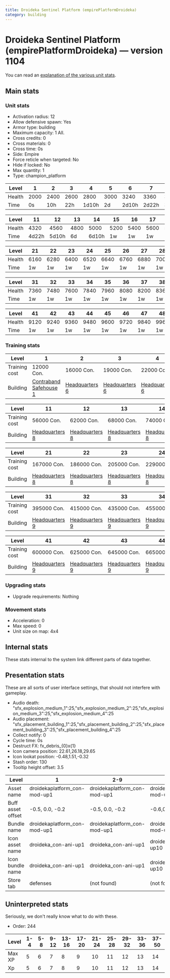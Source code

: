 ```yaml
---
title: Droideka Sentinel Platform (empirePlatformDroideka)
category: building
---
```


# Droideka Sentinel Platform (empirePlatformDroideka) — version 1104

You can read an [explanation  of the various unit stats](unitexplained.md).

## Main stats

### Unit stats

  * Activation radius: 12
  * Allow defensive spawn: Yes
  * Armor type: building
  * Maximum capacity: 1  All.
  * Cross credits: 0
  * Cross materials: 0
  * Cross time: 0s
  * Side: Empire
  * Force reticle when targeted: No
  * Hide if locked: No
  * Max quantity: 1
  * Type: champion_platform

|Level |1   |2   |3   |4    |5   |6    |7    |8    |9   |10   |
|------|----|----|----|-----|----|-----|-----|-----|----|-----|
|Health|2000|2400|2600|2800 |3000|3240 |3360 |3480 |3600|4080 |
|Time  |0s  |10h |22h |1d10h|2d  |2d10h|2d22h|3d10h|4d  |4d10h|


|Level |11   |12   |13  |14   |15  |16  |17  |18  |19  |20  |
|------|-----|-----|----|-----|----|----|----|----|----|----|
|Health|4320 |4560 |4800|5000 |5200|5400|5600|5800|5920|6040|
|Time  |4d22h|5d10h|6d  |6d10h|1w  |1w  |1w  |1w  |1w  |1w  |


|Level |21  |22  |23  |24  |25  |26  |27  |28  |29  |30  |
|------|----|----|----|----|----|----|----|----|----|----|
|Health|6160|6280|6400|6520|6640|6760|6880|7000|7120|7240|
|Time  |1w  |1w  |1w  |1w  |1w  |1w  |1w  |1w  |1w  |1w  |


|Level |31  |32  |33  |34  |35  |36  |37  |38  |39  |40  |
|------|----|----|----|----|----|----|----|----|----|----|
|Health|7360|7480|7600|7840|7960|8080|8200|8360|8520|9000|
|Time  |1w  |1w  |1w  |1w  |1w  |1w  |1w  |1w  |1w  |1w  |


|Level |41  |42  |43  |44  |45  |46  |47  |48  |49   |50   |
|------|----|----|----|----|----|----|----|----|-----|-----|
|Health|9120|9240|9360|9480|9600|9720|9840|9960|10080|10200|
|Time  |1w  |1w  |1w  |1w  |1w  |1w  |1w  |1w  |1w   |1w   |


### Training stats

|Level        |1                                                     |2                              |3                              |4                              |5                              |6                              |7                              |8                              |9                              |10                             |
|-------------|------------------------------------------------------|-------------------------------|-------------------------------|-------------------------------|-------------------------------|-------------------------------|-------------------------------|-------------------------------|-------------------------------|-------------------------------|
|Training cost|12000 Con.                                            |16000 Con.                     |19000 Con.                     |22000 Con.                     |25000 Con.                     |28000 Con.                     |31000 Con.                     |37000 Con.                     |43000 Con.                     |50000 Con.                     |
|Building     |[Contraband Safehouse 1](empireContrabandStorage.html)|[Headquarters 6](empireHQ.html)|[Headquarters 6](empireHQ.html)|[Headquarters 6](empireHQ.html)|[Headquarters 6](empireHQ.html)|[Headquarters 7](empireHQ.html)|[Headquarters 7](empireHQ.html)|[Headquarters 7](empireHQ.html)|[Headquarters 7](empireHQ.html)|[Headquarters 7](empireHQ.html)|


|Level        |11                             |12                             |13                             |14                             |15                             |16                             |17                             |18                             |19                             |20                             |
|-------------|-------------------------------|-------------------------------|-------------------------------|-------------------------------|-------------------------------|-------------------------------|-------------------------------|-------------------------------|-------------------------------|-------------------------------|
|Training cost|56000 Con.                     |62000 Con.                     |68000 Con.                     |74000 Con.                     |81000 Con.                     |92000 Con.                     |105000 Con.                    |118000 Con.                    |136000 Con.                    |149000 Con.                    |
|Building     |[Headquarters 8](empireHQ.html)|[Headquarters 8](empireHQ.html)|[Headquarters 8](empireHQ.html)|[Headquarters 8](empireHQ.html)|[Headquarters 8](empireHQ.html)|[Headquarters 8](empireHQ.html)|[Headquarters 8](empireHQ.html)|[Headquarters 8](empireHQ.html)|[Headquarters 8](empireHQ.html)|[Headquarters 8](empireHQ.html)|


|Level        |21                             |22                             |23                             |24                             |25                             |26                             |27                             |28                             |29                             |30                             |
|-------------|-------------------------------|-------------------------------|-------------------------------|-------------------------------|-------------------------------|-------------------------------|-------------------------------|-------------------------------|-------------------------------|-------------------------------|
|Training cost|167000 Con.                    |186000 Con.                    |205000 Con.                    |229000 Con.                    |252000 Con.                    |275000 Con.                    |310000 Con.                    |330000 Con.                    |350000 Con.                    |370000 Con.                    |
|Building     |[Headquarters 8](empireHQ.html)|[Headquarters 8](empireHQ.html)|[Headquarters 8](empireHQ.html)|[Headquarters 8](empireHQ.html)|[Headquarters 8](empireHQ.html)|[Headquarters 8](empireHQ.html)|[Headquarters 8](empireHQ.html)|[Headquarters 8](empireHQ.html)|[Headquarters 8](empireHQ.html)|[Headquarters 8](empireHQ.html)|


|Level        |31                             |32                             |33                             |34                             |35                             |36                             |37                             |38                             |39                             |40                             |
|-------------|-------------------------------|-------------------------------|-------------------------------|-------------------------------|-------------------------------|-------------------------------|-------------------------------|-------------------------------|-------------------------------|-------------------------------|
|Training cost|395000 Con.                    |415000 Con.                    |435000 Con.                    |455000 Con.                    |475000 Con.                    |500000 Con.                    |520000 Con.                    |540000 Con.                    |560000 Con.                    |580000 Con.                    |
|Building     |[Headquarters 9](empireHQ.html)|[Headquarters 9](empireHQ.html)|[Headquarters 9](empireHQ.html)|[Headquarters 9](empireHQ.html)|[Headquarters 9](empireHQ.html)|[Headquarters 9](empireHQ.html)|[Headquarters 9](empireHQ.html)|[Headquarters 9](empireHQ.html)|[Headquarters 9](empireHQ.html)|[Headquarters 9](empireHQ.html)|


|Level        |41                             |42                             |43                             |44                             |45                             |46                             |47                             |48                             |49                             |50                             |
|-------------|-------------------------------|-------------------------------|-------------------------------|-------------------------------|-------------------------------|-------------------------------|-------------------------------|-------------------------------|-------------------------------|-------------------------------|
|Training cost|600000 Con.                    |625000 Con.                    |645000 Con.                    |665000 Con.                    |685000 Con.                    |705000 Con.                    |725000 Con.                    |750000 Con.                    |770000 Con.                    |790000 Con.                    |
|Building     |[Headquarters 9](empireHQ.html)|[Headquarters 9](empireHQ.html)|[Headquarters 9](empireHQ.html)|[Headquarters 9](empireHQ.html)|[Headquarters 9](empireHQ.html)|[Headquarters 9](empireHQ.html)|[Headquarters 9](empireHQ.html)|[Headquarters 9](empireHQ.html)|[Headquarters 9](empireHQ.html)|[Headquarters 9](empireHQ.html)|


### Upgrading stats

  * Upgrade requirements: Nothing

### Movement stats

  * Acceleration: 0
  * Max speed: 0
  * Unit size on map: 4x4

## Internal stats

These stats internal to the system link different parts of data together.


## Presentation stats

These are all sorts of user interface settings, that should not interfere with gameplay.

  * Audio death: "sfx_explosion_medium_1":25,"sfx_explosion_medium_2":25,"sfx_explosion_medium_3":25,"sfx_explosion_medium_4":25
  * Audio placement: "sfx_placement_building_1":25,"sfx_placement_building_2":25,"sfx_placement_building_3":25,"sfx_placement_building_4":25
  * Collect notify: 0
  * Cycle time: 0s
  * Destruct FX: fx_debris_{0}x{1}
  * Icon camera position: 22.61,26.18,29.65
  * Icon lookat position: -0.48,1.51,-0.32
  * Stash order: 130
  * Tooltip height offset: 3.5

|Level            |1                           |2-9                         |10-19                        |20-29                        |30-39                        |40-50                        |
|-----------------|----------------------------|----------------------------|-----------------------------|-----------------------------|-----------------------------|-----------------------------|
|Asset name       |droidekaplatform_con-mod-up1|droidekaplatform_con-mod-up1|droidekaplatform_con-mod-up10|droidekaplatform_con-mod-up20|droidekaplatform_con-mod-up20|droidekaplatform_con-mod-up20|
|Buff asset offset|-0.5, 0.0, -0.2             |-0.5, 0.0, -0.2             |-0.6,0,-0.2                  |-0.6,0,-0.2                  |-0.6,0,-0.2                  |-0.6,0,-0.2                  |
|Bundle name      |droidekaplatform_con-mod-up1|droidekaplatform_con-mod-up1|droidekaplatform_con-mod-up10|droidekaplatform_con-mod-up20|droidekaplatform_con-mod-up20|droidekaplatform_con-mod-up20|
|Icon asset name  |droideka_con-ani-up1        |droideka_con-ani-up1        |droideka_con-ani-up10        |droideka_con-ani-up20        |droideka_con-ani-up30        |droideka_con-ani-up40        |
|Icon bundle name |droideka_con-ani-up1        |droideka_con-ani-up1        |droideka_con-ani-up10        |droideka_con-ani-up20        |droideka_con-ani-up30        |droideka_con-ani-up40        |
|Store tab        |defenses                    |(not found)                 |(not found)                  |(not found)                  |(not found)                  |(not found)                  |


## Uninterpreted stats

Seriously, we don't really know what to do with these.

  * Order: 244

|Level |1-4|5-8|9-12|13-16|17-20|21-24|25-28|29-32|33-36|37-50|
|------|---|---|----|-----|-----|-----|-----|-----|-----|-----|
|Max XP|5  |6  |7   |8    |9    |10   |11   |12   |13   |14   |
|Xp    |5  |6  |7   |8    |9    |10   |11   |12   |13   |14   |


